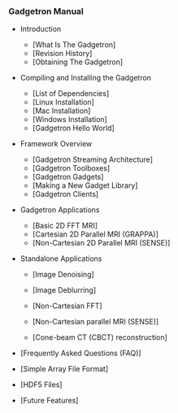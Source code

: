 ### Gadgetron Manual

* Introduction
    * [What Is The Gadgetron]
    * [Revision History]
    * [Obtaining The Gadgetron]

* Compiling and Installing the Gadgetron
    * [List of Dependencies]
    * [Linux Installation]
    * [Mac Installation]
    * [Windows Installation]
    * [Gadgetron Hello World]

* Framework Overview
    * [Gadgetron Streaming Architecture]
    * [Gadgetron Toolboxes]
    * [Gadgetron Gadgets]
    * [Making a New Gadget Library]
    * [Gadgetron Clients]

* Gadgetron Applications
    * [Basic 2D FFT MRI]
    * [Cartesian 2D Parallel MRI (GRAPPA)]
    * [Non-Cartesian 2D Parallel MRI (SENSE)]

* Standalone Applications
    * [Image Denoising]
    * [Image Deblurring]

    * [Non-Cartesian FFT]
    * [Non-Cartesian parallel MRI (SENSE)]
    * [Cone-beam CT (CBCT) reconstruction]

* [Frequently Asked Questions (FAQ)]

* [Simple Array File Format]

* [HDF5 Files]

* [Future Features]